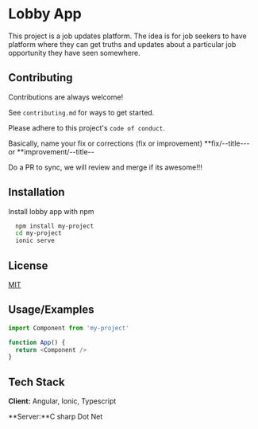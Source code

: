 
# Lobby App

This project is a job updates platform. The idea is for job seekers to have 
platform where they can get truths and updates about a particular job
opportunity they have seen somewhere.
## Contributing

Contributions are always welcome!

See `contributing.md` for ways to get started.

Please adhere to this project's `code of conduct`.

Basically, name your fix or corrections (fix or improvement)
**fix/--title---
or 
**improvement/--title--


Do a PR to sync, we will review and merge if its awesome!!!

## Installation

Install lobby app with npm

```bash
  npm install my-project
  cd my-project
  ionic serve
```
    
## License

[MIT](https://choosealicense.com/licenses/mit/)


## Usage/Examples

```javascript
import Component from 'my-project'

function App() {
  return <Component />
}
```


## Tech Stack

**Client:** Angular, Ionic, Typescript

**Server:**C sharp Dot Net


